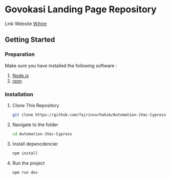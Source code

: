 # Govokasi Landing Page Repository

Link Website [Wihire](https://github.com/wihire)

## Getting Started

### Preparation

Make sure you have installed the following software :

1. [Node.js](https://nodejs.org/)
2. [npm](https://www.npmjs.com/)

### Installation

1. Clone This Repository

    ```bash
    git clone https://github.com/fajrinnurhakim/Automation-JVac-Cypress.git

    ```

2. Navigate to the folder

    ```bash
    cd Automation-JVac-Cypress

    ```

3. Install depencdencier

    ```bash
    npm install

    ```

4. Run the project
    ```bash
    npm run dev
    ```
